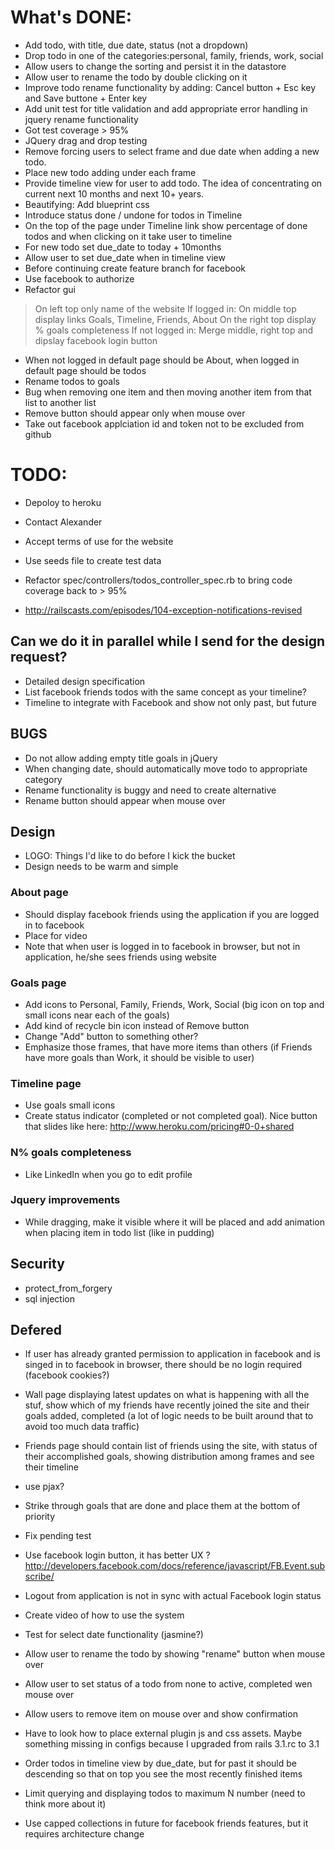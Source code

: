 # What's DONE: 
* Add todo, with title, due date, status (not a dropdown)
* Drop todo in one of the categories:personal, family, friends, work, social 
* Allow users to change the sorting and persist it in the datastore
* Allow user to rename the todo by double clicking on it
* Improve todo rename functionality by adding: Cancel button + Esc key and Save buttone + Enter key
* Add unit test for title validation and add appropriate error handling in jquery rename functionality
* Got test coverage > 95%
* JQuery drag and drop testing 
* Remove forcing users to select frame and due date when adding a new todo.
* Place new todo adding under each frame
* Provide timeline view for user to add todo. The idea of concentrating on current next 10 months and next 10+ years.
* Beautifying: Add blueprint css
* Introduce status done / undone for todos in Timeline 
* On the top of the page under Timeline link show percentage of done todos and when clicking on it take user to timeline
* For new todo set due_date to today + 10months
* Allow user to set due_date when in timeline view 
* Before continuing create feature branch for facebook
* Use facebook to authorize
* Refactor gui 
> On left top only name of the website
If logged in:
> On middle top display links Goals, Timeline, Friends, About
> On the right top display % goals completeness
If not logged in:
> Merge middle, right top and dipslay facebook login button
* When not logged in default page should be About, when logged in default page should be todos
* Rename todos to goals
* Bug when removing one item and then moving another item from that list to another list
* Remove button should appear only when mouse over
* Take out facebook applciation id and token not to be excluded from github

# TODO:

* Depoloy to heroku
* Contact Alexander 
* Accept terms of use for the website
* Use seeds file to create test data

* Refactor spec/controllers/todos_controller_spec.rb to bring code coverage back to > 95%
* http://railscasts.com/episodes/104-exception-notifications-revised

## Can we do it in parallel while I send for the design request?
* Detailed design specification
* List facebook friends todos with the same concept as your timeline? 
* Timeline to integrate with Facebook and show not only past, but future

## BUGS
* Do not allow adding empty title goals in jQuery
* When changing date, should automatically move todo to appropriate category
* Rename functionality is buggy and need to create alternative
* Rename button should appear when mouse over

## Design
* LOGO: Things I'd like to do before I kick the bucket
* Design needs to be warm and simple

### About page
* Should display facebook friends using the application if you are logged in to facebook
* Place for video
* Note that when user is logged in to facebook in browser, but not in application, he/she sees friends using website

### Goals page
* Add icons to Personal, Family, Friends, Work, Social (big icon on top and small icons near each of the goals)
* Add kind of recycle bin icon instead of Remove button
* Change "Add" button to something other? 
* Emphasize those frames, that have more items than others (if Friends have more goals than Work, it should be visible to user)

### Timeline page
* Use goals small icons
* Create status indicator (completed or not completed goal). Nice button that slides like here: http://www.heroku.com/pricing#0-0+shared


### N% goals completeness
* Like LinkedIn when you go to edit profile

### Jquery improvements
* While dragging, make it visible where it will be placed and add animation when placing item in todo list (like in pudding)
 


## Security
* protect_from_forgery
* sql injection



## Defered
* If user has already granted permission to application in facebook and is singed in to facebook in browser, there should be no login required (facebook cookies?)
* Wall page displaying latest updates on what is happening with all the stuf, show which of my friends have recently joined the site and their goals added, completed (a lot of logic needs to be built around that to avoid too much data traffic)
* Friends page should contain list of friends using the site, with status of their accomplished goals, showing distribution among frames and see their timeline
* use pjax?
* Strike through goals that are done and place them at the bottom of priority
* Fix pending test
* Use facebook login button, it has better UX 
  ? http://developers.facebook.com/docs/reference/javascript/FB.Event.subscribe/
* Logout from application is not in sync with actual Facebook login status

* Create video of how to use the system
* Test for select date functionality (jasmine?)
* Allow user to rename the todo by showing "rename" button when mouse over
* Allow user to set status of a todo from none to active, completed wen mouse over
* Allow users to remove item on mouse over and show confirmation
* Have to look how to place external plugin js and css assets. Maybe something missing in configs because I upgraded from rails 3.1.rc to 3.1
* Order todos in timeline view by due_date, but for past it should be descending so that on top you see the most recently finished items
* Limit querying and displaying todos to maximum N number (need to think more about it)
* Use capped collections in future for facebook friends features, but it requires architecture change
